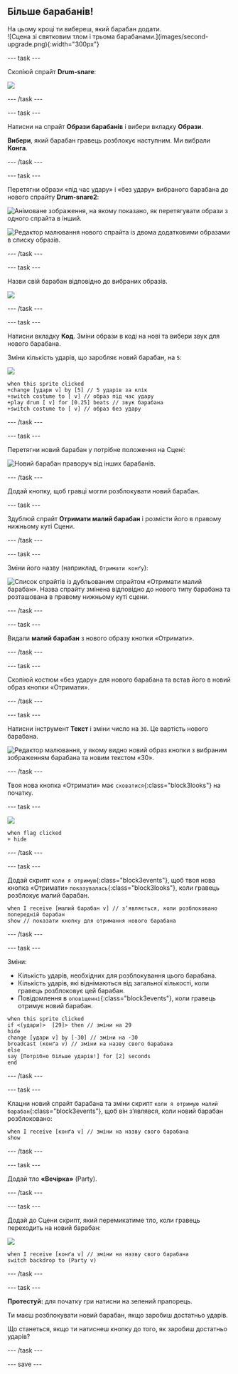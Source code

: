 ## Більше барабанів!

<div style="display: flex; flex-wrap: wrap">
<div style="flex-basis: 200px; flex-grow: 1; margin-right: 15px;">
На цьому кроці ти вибереш, який барабан додати.
</div>
<div>
![Сцена зі святковим тлом і трьома барабанами.](images/second-upgrade.png){:width="300px"}
</div>
</div>

--- task ---

Скопіюй спрайт **Drum-snare**:

![](images/duplicate-snare-drum.png)

--- /task ---

--- task ---

Натисни на спрайт **Образи барабанів** і вибери вкладку **Образи**.

**Вибери**, який барабан гравець розблокує наступним. Ми вибрали **Конга**.


--- /task ---

--- task ---

Перетягни образи «під час удару» і «без удару» вибраного барабана до нового спрайту **Drum-snare2**:

![Анімоване зображення, на якому показано, як перетягувати образи з одного спрайта в інший.](images/drag-costumes.gif)

![Редактор малювання нового спрайта із двома додатковими образами в списку образів.](images/drum-3-costumes.png)

--- /task ---

--- task ---

Назви свій барабан відповідно до вибраних образів.

![](images/drum-3-named.png)

--- /task ---

--- task ---

Натисни вкладку **Код**. Зміни образи в коді на нові та вибери звук для нового барабана.

Зміни кількість ударів, що заробляє новий барабан, на `5`:

![](images/drum-3-icon.png)

```blocks3
when this sprite clicked
+change [удари v] by [5] // 5 ударів за клік
+switch costume to [ v] // образ під час удару
+play drum [ v] for [0.25] beats // звук барабана
+switch costume to [ v] // образ без удару
```

--- /task ---

--- task ---

Перетягни новий барабан у потрібне положення на Сцені:

![Новий барабан праворуч від інших барабанів.](images/drum-3-positioned.png)

--- /task ---

Додай кнопку, щоб гравці могли розблокувати новий барабан.

--- task ---

Здублюй спрайт **Отримати малий барабан** і розмісти його в правому нижньому куті Сцени.

--- /task ---

--- task ---

Зміни його назву (наприклад, `Отримати конґу`):

![Список спрайтів із дубльованим спрайтом «Отримати малий барабан». Назва спрайту змінена відповідно до нового типу барабана та розташована в правому нижньому куті сцени.](images/get-drum-3.png)

--- /task ---

--- task ---

Видали **малий барабан** з нового образу кнопки «Отримати».

--- /task ---

--- task ---

Скопіюй костюм «без удару» для нового барабана та встав його в новий образ кнопки «Отримати».

--- /task ---

--- task ---

Натисни інструмент **Текст** і зміни число на `30`. Це вартість нового барабана.

![Редактор малювання, у якому видно новий образ кнопки з вибраним зображенням барабана та новим текстом «30».](images/get-drum-copy.png)

--- /task ---

Твоя нова кнопка «Отримати» має `сховатися`{:class="block3looks"} на початку.

--- task ---

![](images/get-drum-3-icon.png)

```blocks3
when flag clicked
+ hide
```

--- /task ---

--- task ---

Додай скрипт `коли я отримую`{:class="block3events"}, щоб твоя нова кнопка «Отримати» `показувалась`{:class="block3looks"}, коли гравець розблокує малий барабан.

```blocks3
when I receive [малий барабан v] // зʼявляється, коли розблоковано попередній барабан
show // показати кнопку для отримання нового барабана
```

--- /task ---

--- task ---

Зміни:
- Кількість ударів, необхідних для розблокування цього барабана.
- Кількість ударів, які віднімаються від загальної кількості, коли гравець розблоковує цей барабан.
- Повідомлення в `оповіщенні`{:class="block3events"}, коли гравець отримує новий барабан.

```blocks3
when this sprite clicked
if <(удари)>  [29]> then // зміни на 29
hide
change [удари v] by [-30] // зміни на -30
broadcast (конґа v) // зміни на назву свого барабана
else
say [Потрібно більше ударів!] for [2] seconds 
end
```

--- /task ---

--- task ---

Клацни новий спрайт барабана та зміни скрипт `коли я отримую малий барабан`{:class="block3events"}, щоб він зʼявлявся, коли новий барабан розблоковано:

```blocks3
when I receive [конґа v] // зміни на назву свого барабана
show
```

--- /task ---

--- task ---

Додай тло **«Вечірка»** (Party).

--- /task ---

--- task ---

Додай до Сцени скрипт, який перемикатиме тло, коли гравець переходить на новий барабан:

![](images/stage-icon.png)

```blocks3
when I receive [конґа v] // зміни на назву свого барабана
switch backdrop to (Party v)
```

--- /task ---

--- task ---

**Протестуй:** для початку гри натисни на зелений прапорець.

Ти маєш розблокувати новий барабан, якщо заробиш достатньо ударів.

Що станеться, якщо ти натиснеш кнопку до того, як заробиш достатньо ударів?

--- /task ---

--- save ---
